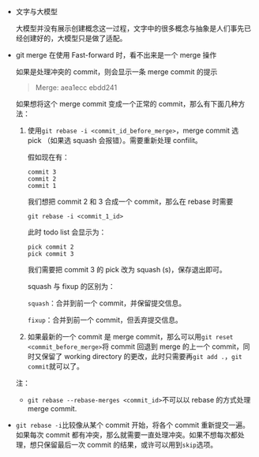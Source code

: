 * 文字与大模型

    大模型并没有展示创建概念这一过程，文字中的很多概念与抽象是人们事先已经创建好的，大模型只是做了适配。

* git merge 在使用 Fast-forward 时，看不出来是一个 merge 操作

    如果是处理冲突的 commit，则会显示一条 merge commit 的提示

    > Merge: aea1ecc ebdd241

    如果想将这个 merge commit 变成一个正常的 commit，那么有下面几种方法：

    1. 使用`git rebase -i <commit_id_before_merge>`，merge commit 选 pick （如果选 squash 会报错）。需要重新处理 confilit。

        假如现在有：

        ```
        commit 3
        commit 2
        commit 1
        ```

        我们想把 commit 2 和 3 合成一个 commit，那么在 rebase 时需要

        `git rebase -i <commit_1_id>`

        此时 todo list 会显示为：

        ```
        pick commit 2
        pick commit 3
        ```

        我们需要把 commit 3 的 pick 改为 squash (s)，保存退出即可。

        squash 与 fixup 的区别为：

        `squash`：合并到前一个 commit，并保留提交信息。

        `fixup`：合并到前一个 commit，但丢弃提交信息。

    1. 如果最新的一个 commit 是 merge commit，那么可以用`git reset <commit_before_merge>`将 commit 回退到 merge 的上一个 commit，同时又保留了 working directory 的更改，此时只需要再`git add .`，`git commit`就可以了。

    注：

    * `git rebase --rebase-merges <commit_id>`不可以以 rebase 的方式处理 merge commit.

* `git rebase -i`比较像从某个 commit 开始，将各个 commit 重新提交一遍。如果每次 commit 都有冲突，那么就需要一直处理冲突。如果不想每次都处理，想只保留最后一次 commit 的结果，或许可以用到`skip`选项。

